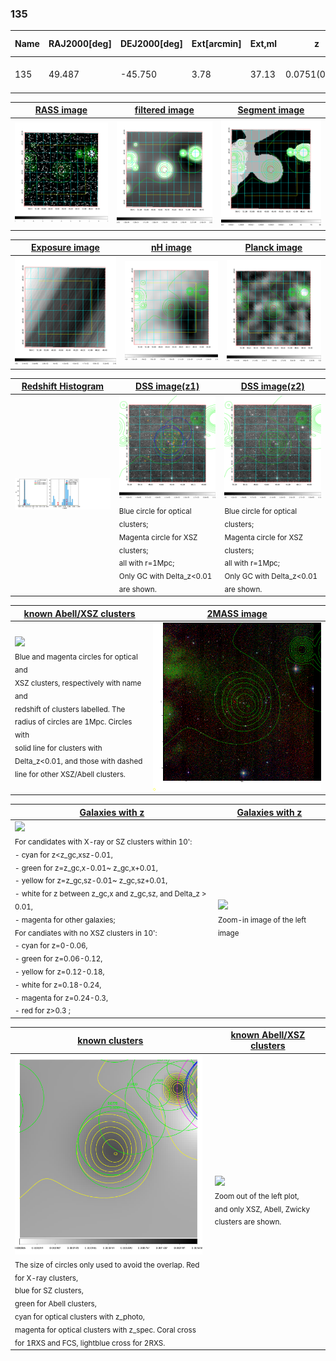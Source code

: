 <div STYLE="page-break-after: always;"></div>

### 135

|Name|RAJ2000[deg]|DEJ2000[deg] |Ext[arcmin]| Ext,ml | z | z_src| C|GC(XSZ,Delta_z<0.01)| GC(OPT,Delta_z<0.01)|GC| R_sig[arcmin] | R500[arcmin] | R500[Mpc]| CRsig[c/s] | CR500[c/s] |L500[1E44 erg/s]|F500[1E-12 erg/s/cm^2]| M500[1E14 Msun]|Tx[keV]|Cnt_sig|Beta|Rc[arcmin]|Comment|Alias|
|---|---|---|---|---|---|------|---|--------|---------|----------|---|---|---|---|---|---|---|---|---|---|---|---|---|---|
|135| 49.487| -45.750| 3.78| 37.13| 0.0751(0.006)| z1, z_opt| S| -| A, W| A, N, W| 39.610| 8.732| 0.747| 0.166(0.085)| 0.147(0.076)| 0.378(0.156)| 2.737(1.132)| 1.27(0.27)| 2.54(0.34)| 116.2| 0.912(-0.104+0.064)| 6.219(-0.894+0.703)| -| t182|

|[RASS image](../image/135/135_img.pdf)|[filtered image](../image/135/135_fil.pdf)|[Segment image](../image/135/135_seg.pdf)|
|-------------------|--------------------|-------------------|
| <img src="../image/135/135_img.png" width="300">  | <img src="../image/135/135_fil.png" width="300">   | <img src="../image/135/135_seg.png" width="300">  |

|[Exposure image](../image/135/135_mex.pdf)| [nH image](../image/135/135_nh.pdf)| [Planck image](../image/135/135_p.pdf)|
|-------------------|--------------------|-------------------|
|<img src="../image/135/135_mex.png" width="300">   | <img src="../image/135/135_nh.png" width="300">    | <img src="../image/135/135_p.png" width="300"> |

|[Redshift Histogram](../image/135/135_zg.pdf) | [DSS image(z1)](../image/135/135_dss_z1.pdf)      |  [DSS image(z2)](../image/135/135_dss_z2.pdf)    |
|-------------------|--------------------|-------------------|
|<img src="../image/135/135_zg.png" width="300"> |<img src="../image/135/135_dss_z1.png" width="300"> <sub><br>Blue circle for optical clusters; <br>Magenta circle for XSZ clusters; <br>all with r=1Mpc; <br>Only GC with Delta_z<0.01 are shown. </sub>| <img src="../image/135/135_dss_z2.png" width="300"><sub><br>Blue circle for optical clusters; <br>Magenta circle for XSZ clusters; <br>all with r=1Mpc; <br>Only GC with Delta_z<0.01 are shown. </sub> |

|[known Abell/XSZ clusters](../image/135/135_m.pdf) | [2MASS image](../image/135/135_2mass.pdf)      |
|-------------------|-------------------|
|<img src=../image/135/135_m.png width="300"> <br><sub>Blue and magenta circles for optical and <br>XSZ clusters, respectively with name and <br>redshift of clusters labelled. The <br>radius of circles are 1Mpc. Circles with <br>solid line for clusters with <br>Delta_z<0.01, and those with dashed <br>line for other XSZ/Abell clusters.        </sub>|<img src="../image/135/135_2mass.png" width="300">  |

|[Galaxies with z](../image/135/135_opt_ned.pdf) |[Galaxies with z](../image/135/135_opt_ned_zoom.pdf) |
|-------------------|-------------------|
| <img src=../image/135/135_opt_ned.png width="300"> <br><sub> For candidates with X-ray or SZ clusters within 10': <br> - cyan for z<z_gc,xsz-0.01, <br> - green for z=z_gc,x-0.01~ z_gc,x+0.01, <br> - yellow for z=z_gc,sz-0.01~ z_gc,sz+0.01, <br> - white for z between z_gc,x and z_gc,sz, and Delta_z > 0.01, <br> - magenta for other galaxies; <br>For candiates with no XSZ clusters in 10': <br> - cyan for z=0-0.06, <br> - green for z=0.06-0.12, <br> - yellow for z=0.12-0.18, <br> - white for z=0.18-0.24, <br> - magenta for z=0.24-0.3, <br> - red for z>0.3 ;  </sub>|<img src=../image/135/135_opt_ned_zoom.png width="300">  <br><sub> Zoom-in image of the left image</sub>|

|[known clusters](../image/135/135_gc.pdf) |[known Abell/XSZ clusters](../image/135/135_gc_large.pdf) |
|-------------------|-------------------|
| <img src=../image/135/135_gc.png width="300"> <br><sub> The size of circles only used to avoid the overlap. Red for X-ray clusters, <br> blue for SZ clusters, <br> green for Abell clusters, <br> cyan for optical clusters with z_photo, <br> magenta for optical clusters with z_spec. Coral cross for 1RXS and FCS, lightblue cross for 2RXS. </sub>|<img src=../image/135/135_gc_large.png width="300"> <br><sub> Zoom out of the left plot, <br> and only XSZ, Abell, Zwicky clusters are shown. </sub> |




